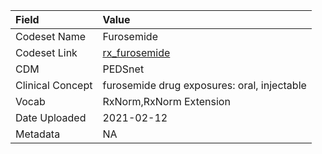 |Field            |Value                                       |
|:----------------|:-------------------------------------------|
|Codeset Name     |Furosemide                                  |
|Codeset Link     |[rx_furosemide](https://github.com/PEDSnet/Variable-Dictionary/blob/main/drug/rx_furosemide.csv)|
|CDM              |PEDSnet                                     |
|Clinical Concept |furosemide drug exposures: oral, injectable |
|Vocab            |RxNorm,RxNorm Extension                     |
|Date Uploaded    |2021-02-12                                  |
|Metadata         |NA                                          |
